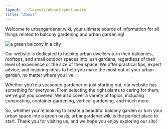 ```yaml
---
layout: ../layouts/AboutLayout.astro
title: "About"
---
```


Welcome to urbangardener.wiki, your ultimate source of information for all things related to balcony gardening and urban gardening!

<div>
  <img src="/images/uploads/balcony-garden-idea-ornamental-plants.jpg" class="sm:w-1/2 mx-auto" alt="a green balcony in a city"> 
</div>

Our website is dedicated to helping urban dwellers turn their balconies, rooftops, and small outdoor spaces into lush gardens, regardless of their level of experience or the size of their space. We offer practical tips, expert advice, and inspiring ideas to help you make the most out of your urban garden, no matter where you live.

Whether you're a seasoned gardener or just starting out, our website has something for everyone. From selecting the right plants to caring for them, we've got you covered. We also cover a variety of topics, including composting, container gardening, vertical gardening, and much more.

So, whether you're looking to create a beautiful balcony garden or turn your urban space into a green oasis, urbangardener.wiki is the perfect place to start. Thank you for visiting us, and we hope you enjoy exploring our site!
